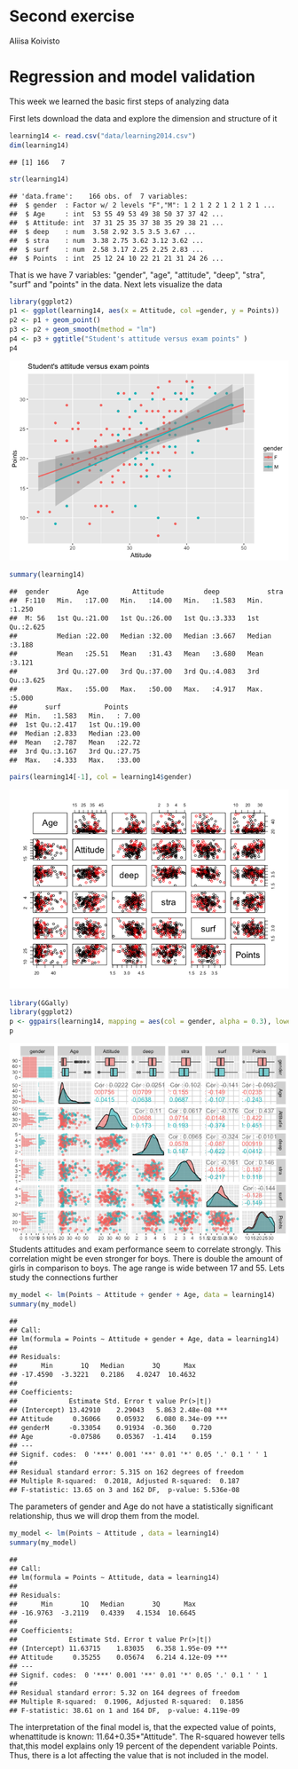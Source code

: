 Second exercise
================
Aliisa Koivisto

Regression and model validation
===============================

This week we learned the basic first steps of analyzing data

First lets download the data and explore the dimension and structure of it

``` r
learning14 <- read.csv("data/learning2014.csv")
dim(learning14)
```

    ## [1] 166   7

``` r
str(learning14)
```

    ## 'data.frame':    166 obs. of  7 variables:
    ##  $ gender  : Factor w/ 2 levels "F","M": 1 2 1 2 2 1 2 1 2 1 ...
    ##  $ Age     : int  53 55 49 53 49 38 50 37 37 42 ...
    ##  $ Attitude: int  37 31 25 35 37 38 35 29 38 21 ...
    ##  $ deep    : num  3.58 2.92 3.5 3.5 3.67 ...
    ##  $ stra    : num  3.38 2.75 3.62 3.12 3.62 ...
    ##  $ surf    : num  2.58 3.17 2.25 2.25 2.83 ...
    ##  $ Points  : int  25 12 24 10 22 21 21 31 24 26 ...

That is we have 7 variables: "gender", "age", "attitude", "deep", "stra", "surf" and "points" in the data. Next lets visualize the data

``` r
library(ggplot2)
p1 <- ggplot(learning14, aes(x = Attitude, col =gender, y = Points))
p2 <- p1 + geom_point()
p3 <- p2 + geom_smooth(method = "lm")
p4 <- p3 + ggtitle("Student's attitude versus exam points" )
p4
```

![](chapter2_files/figure-markdown_github/unnamed-chunk-2-1.png)

``` r
summary(learning14)
```

    ##  gender       Age           Attitude          deep            stra      
    ##  F:110   Min.   :17.00   Min.   :14.00   Min.   :1.583   Min.   :1.250  
    ##  M: 56   1st Qu.:21.00   1st Qu.:26.00   1st Qu.:3.333   1st Qu.:2.625  
    ##          Median :22.00   Median :32.00   Median :3.667   Median :3.188  
    ##          Mean   :25.51   Mean   :31.43   Mean   :3.680   Mean   :3.121  
    ##          3rd Qu.:27.00   3rd Qu.:37.00   3rd Qu.:4.083   3rd Qu.:3.625  
    ##          Max.   :55.00   Max.   :50.00   Max.   :4.917   Max.   :5.000  
    ##       surf           Points     
    ##  Min.   :1.583   Min.   : 7.00  
    ##  1st Qu.:2.417   1st Qu.:19.00  
    ##  Median :2.833   Median :23.00  
    ##  Mean   :2.787   Mean   :22.72  
    ##  3rd Qu.:3.167   3rd Qu.:27.75  
    ##  Max.   :4.333   Max.   :33.00

``` r
pairs(learning14[-1], col = learning14$gender)
```

![](chapter2_files/figure-markdown_github/unnamed-chunk-2-2.png)

``` r
library(GGally)
library(ggplot2)
p <- ggpairs(learning14, mapping = aes(col = gender, alpha = 0.3), lower = list(combo = wrap("facethist", bins = 20)))
p
```

![](chapter2_files/figure-markdown_github/unnamed-chunk-2-3.png) Students attitudes and exam performance seem to correlate strongly. This correlation might be even stronger for boys. There is double the amount of girls in comparison to boys. The age range is wide between 17 and 55. Lets study the connections further

``` r
my_model <- lm(Points ~ Attitude + gender + Age, data = learning14)
summary(my_model)
```

    ## 
    ## Call:
    ## lm(formula = Points ~ Attitude + gender + Age, data = learning14)
    ## 
    ## Residuals:
    ##      Min       1Q   Median       3Q      Max 
    ## -17.4590  -3.3221   0.2186   4.0247  10.4632 
    ## 
    ## Coefficients:
    ##             Estimate Std. Error t value Pr(>|t|)    
    ## (Intercept) 13.42910    2.29043   5.863 2.48e-08 ***
    ## Attitude     0.36066    0.05932   6.080 8.34e-09 ***
    ## genderM     -0.33054    0.91934  -0.360    0.720    
    ## Age         -0.07586    0.05367  -1.414    0.159    
    ## ---
    ## Signif. codes:  0 '***' 0.001 '**' 0.01 '*' 0.05 '.' 0.1 ' ' 1
    ## 
    ## Residual standard error: 5.315 on 162 degrees of freedom
    ## Multiple R-squared:  0.2018, Adjusted R-squared:  0.187 
    ## F-statistic: 13.65 on 3 and 162 DF,  p-value: 5.536e-08

The parameters of gender and Age do not have a statistically significant relationship, thus we will drop them from the model.

``` r
my_model <- lm(Points ~ Attitude , data = learning14)
summary(my_model)
```

    ## 
    ## Call:
    ## lm(formula = Points ~ Attitude, data = learning14)
    ## 
    ## Residuals:
    ##      Min       1Q   Median       3Q      Max 
    ## -16.9763  -3.2119   0.4339   4.1534  10.6645 
    ## 
    ## Coefficients:
    ##             Estimate Std. Error t value Pr(>|t|)    
    ## (Intercept) 11.63715    1.83035   6.358 1.95e-09 ***
    ## Attitude     0.35255    0.05674   6.214 4.12e-09 ***
    ## ---
    ## Signif. codes:  0 '***' 0.001 '**' 0.01 '*' 0.05 '.' 0.1 ' ' 1
    ## 
    ## Residual standard error: 5.32 on 164 degrees of freedom
    ## Multiple R-squared:  0.1906, Adjusted R-squared:  0.1856 
    ## F-statistic: 38.61 on 1 and 164 DF,  p-value: 4.119e-09

The interpretation of the final model is, that the expected value of points, whenattitude is known: 11.64+0.35\*"Attitude". The R-squared however tells that,this model explains only 19 percent of the dependent variable Points. Thus, there is a lot affecting the value that is not included in the model.
